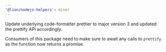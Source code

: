 ```yaml
---
'@lion/nodejs-helpers': minor
---
```


Update underlying code-formatter prettier to major version 3 and updated the prettify API accordingly.

Consumers of this package need to make sure to await any calls to `prettify` as the function now returns a promise.
